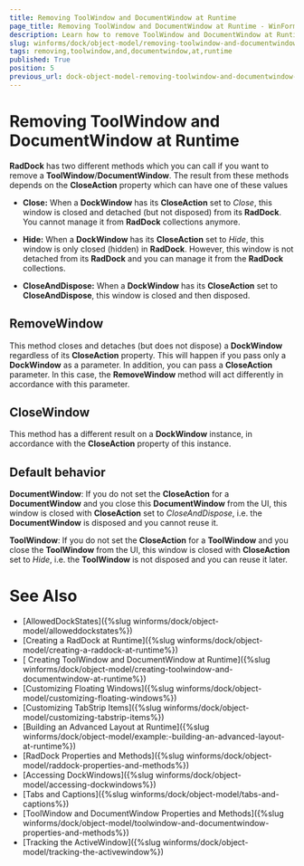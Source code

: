 ```yaml
---
title: Removing ToolWindow and DocumentWindow at Runtime
page_title: Removing ToolWindow and DocumentWindow at Runtime - WinForms Dock Control
description: Learn how to remove ToolWindow and DocumentWindow at Runtime.
slug: winforms/dock/object-model/removing-toolwindow-and-documentwindow-at-runtime
tags: removing,toolwindow,and,documentwindow,at,runtime
published: True
position: 5
previous_url: dock-object-model-removing-toolwindow-and-documentwindow-at-runtime
---
```


# Removing ToolWindow and DocumentWindow at Runtime
 
__RadDock__ has two different methods which you can call if you want to remove a **ToolWindow**/**DocumentWindow**. The result from these methods depends on the __CloseAction__ property which can have one of these values

* __Close:__ When a **DockWindow** has its __CloseAction__ set to *Close*, this window is closed and detached (but not disposed) from its __RadDock__. You cannot manage it from __RadDock__ collections anymore.
          
* __Hide:__ When a **DockWindow** has its __CloseAction__ set to *Hide*, this window is only closed (hidden) in __RadDock__. However, this window is not detached from its __RadDock__ and you can manage it from the __RadDock__ collections.

* __CloseAndDispose:__ When a __DockWindow__ has its __CloseAction__ set to __CloseAndDispose__, this window is closed and then disposed.
           
##  __RemoveWindow__ 

This method closes and detaches (but does not dispose) a **DockWindow** regardless of its __CloseAction__ property. This will happen if you pass only a **DockWindow** as a parameter. In addition, you can pass a __CloseAction__ parameter. In this case, the **RemoveWindow** method will act differently in accordance with this parameter. 

## CloseWindow

This method has a different result on a **DockWindow** instance, in accordance with the __CloseAction__ property of this instance. 
 
## Default behavior

__DocumentWindow__: If you do not set the __CloseAction__ for a **DocumentWindow** and you close this **DocumentWindow** from the UI, this window is closed with __CloseAction__ set to *CloseAndDispose*, i.e. the **DocumentWindow** is disposed and you cannot reuse it.

__ToolWindow__: If you do not set the __CloseAction__ for a **ToolWindow** and you close the **ToolWindow** from the UI, this window is closed with __CloseAction__ set to *Hide*, i.e. the **ToolWindow** is not disposed and you can reuse it later.

# See Also

* [AllowedDockStates]({%slug winforms/dock/object-model/alloweddockstates%})
* [Creating a RadDock at Runtime]({%slug winforms/dock/object-model/creating-a-raddock-at-runtime%})
* [ Creating ToolWindow and DocumentWindow at Runtime]({%slug winforms/dock/object-model/creating-toolwindow-and-documentwindow-at-runtime%})
* [Customizing Floating Windows]({%slug winforms/dock/object-model/customizing-floating-windows%})
* [Customizing TabStrip Items]({%slug winforms/dock/object-model/customizing-tabstrip-items%})
* [Building an Advanced Layout at Runtime]({%slug winforms/dock/object-model/example:-building-an-advanced-layout-at-runtime%})
* [RadDock Properties and Methods]({%slug winforms/dock/object-model/raddock-properties-and-methods%})
* [Accessing DockWindows]({%slug winforms/dock/object-model/accessing-dockwindows%})
* [Tabs and Captions]({%slug winforms/dock/object-model/tabs-and-captions%})
* [ToolWindow and DocumentWindow Properties and Methods]({%slug winforms/dock/object-model/toolwindow-and-documentwindow-properties-and-methods%})
* [Tracking the ActiveWindow]({%slug winforms/dock/object-model/tracking-the-activewindow%})


